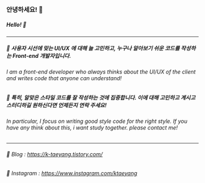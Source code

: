 ### 안녕하세요! 👋

##### Hello! 👋
___
##### 🌱 사용자 시선에 맞는 UI/UX 에 대해 늘 고민하고, 누구나 알아보기 쉬운 코드를 작성하는 Front-end 개발자입니다.
###### I am a front-end developer who always thinks about the UI/UX of the client and writes code that anyone can understand!

##### 🌱 특히, 알맞은 스타일 코드를 잘 작성하는 것에 집중합니다. 이에 대해 고민하고 계시고 스터디하길 원하신다면 언제든지 연락 주세요!
###### In particular, I  focus on writing good style code for the right style. If you have any think about this, i want study together. please contact me!
___


###### 📌 Blog : https://k-taeyang.tistory.com/
###### 📌 Instagram : https://www.instagram.com/ktaeyang
